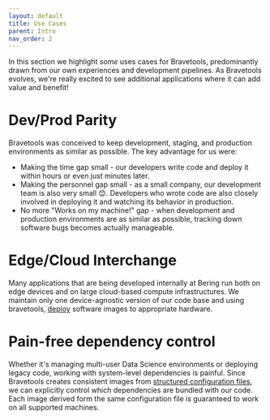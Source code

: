```yaml
---
layout: default
title: Use Cases
parent: Intro
nav_order: 2
---
```


In this section we highlight *some* uses cases for Bravetools, predominantly drawn from our own experiences and development pipelines. As Bravetools evolves, we're really excited to see additional applications where it can add value and benefit!


# Dev/Prod Parity

Bravetools was conceived to keep development, staging, and production environments as similar as possible. The key advantage for us were:

* Making the time gap small - our developers write code and deploy it within hours or even just minutes later.
* Making the personnel gap small - as a small company, our development team is also very small 😊. Developers who wrote code are also closely involved in deploying it and watching its behavior in production.
* No more "Works on my machine!" gap - when development and production environments are as similar as possible, tracking down software bugs becomes actually manageable.

# Edge/Cloud Interchange
Many applications that are being developed internally at Bering run both on edge devices and on large cloud-based compute infrastructures. We maintain only one device-agnostic version of our code base and using bravetools, [deploy](../../docs/cli/brave_deploy) software images to appropriate hardware.

# Pain-free dependency control
Whether it's managing multi-user Data Science environments or deploying legacy code, working with system-level dependencies is painful. Since Bravetools creates consistent images from [structured configuration files](../../docs/bravefile), we can explicitly control which dependencies are bundled with our code. Each image derived form the same configuration file is guaranteed to work on all supported machines.
